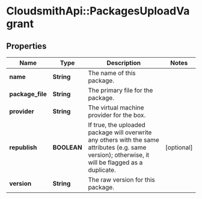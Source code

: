 # CloudsmithApi::PackagesUploadVagrant

## Properties
Name | Type | Description | Notes
------------ | ------------- | ------------- | -------------
**name** | **String** | The name of this package. | 
**package_file** | **String** | The primary file for the package. | 
**provider** | **String** | The virtual machine provider for the box. | 
**republish** | **BOOLEAN** | If true, the uploaded package will overwrite any others with the same attributes (e.g. same version); otherwise, it will be flagged as a duplicate. | [optional] 
**version** | **String** | The raw version for this package. | 


